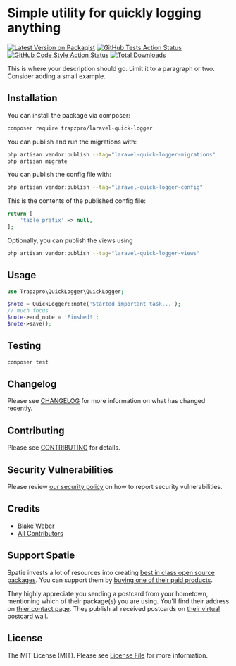 # Simple utility for quickly logging anything

[![Latest Version on Packagist](https://img.shields.io/packagist/v/trapzpro/laravel-quick-logger.svg?style=flat-square)](https://packagist.org/packages/trapzpro/laravel-quick-logger)
[![GitHub Tests Action Status](https://img.shields.io/github/workflow/status/trapzpro/laravel-quick-logger/run-tests?label=tests)](https://github.com/trapzpro/laravel-quick-logger/actions?query=workflow%3Arun-tests+branch%3Amain)
[![GitHub Code Style Action Status](https://img.shields.io/github/workflow/status/trapzpro/laravel-quick-logger/Check%20&%20fix%20styling?label=code%20style)](https://github.com/trapzpro/laravel-quick-logger/actions?query=workflow%3A"Check+%26+fix+styling"+branch%3Amain)
[![Total Downloads](https://img.shields.io/packagist/dt/trapzpro/laravel-quick-logger.svg?style=flat-square)](https://packagist.org/packages/trapzpro/laravel-quick-logger)

This is where your description should go. Limit it to a paragraph or two. Consider adding a small example.

## Installation

You can install the package via composer:

```bash
composer require trapzpro/laravel-quick-logger
```

You can publish and run the migrations with:

```bash
php artisan vendor:publish --tag="laravel-quick-logger-migrations"
php artisan migrate
```

You can publish the config file with:

```bash
php artisan vendor:publish --tag="laravel-quick-logger-config"
```

This is the contents of the published config file:

```php
return [
    'table_prefix' => null,
];
```

Optionally, you can publish the views using

```bash
php artisan vendor:publish --tag="laravel-quick-logger-views"
```

## Usage

```php
use Trapzpro\QuickLogger\QuickLogger;

$note = QuickLogger::note('Started important task...');
// much focus
$note->end_note = 'Finshed!';
$note->save();

```

## Testing

```bash
composer test
```

## Changelog

Please see [CHANGELOG](CHANGELOG.md) for more information on what has changed recently.

## Contributing

Please see [CONTRIBUTING](.github/CONTRIBUTING.md) for details.

## Security Vulnerabilities

Please review [our security policy](../../security/policy) on how to report security vulnerabilities.

## Credits

-   [Blake Weber](https://github.com/trapzpro)
-   [All Contributors](../../contributors)

## Support Spatie

Spatie invests a lot of resources into creating [best in class open source packages](https://spatie.be/open-source). You can support them by [buying one of their paid products](https://spatie.be/open-source/support-us).

They highly appreciate you sending a postcard from your hometown, mentioning which of their package(s) you are using. You'll find their address on [thier contact page](https://spatie.be/about-us). They publish all received postcards on [their virtual postcard wall](https://spatie.be/open-source/postcards).

## License

The MIT License (MIT). Please see [License File](LICENSE.md) for more information.
